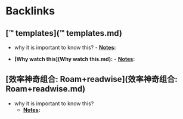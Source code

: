 
# Backlinks
## [™ templates](™ templates.md)
- why it is important to know this?
        - **[Notes](Notes.md):**

- **[Why watch this](Why watch this.md):** 
        - **[Notes](Notes.md):**

## [效率神奇组合: Roam+readwise](效率神奇组合: Roam+readwise.md)
- why it is important to know this?
    - **[Notes](Notes.md):**


